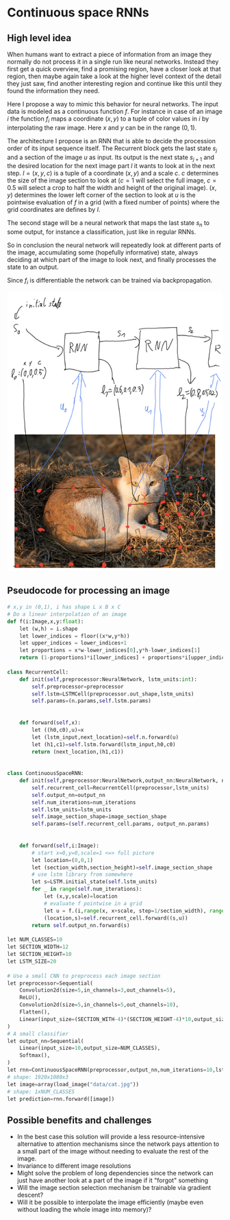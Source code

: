 # Continuous space RNNs
## High level idea
When humans want to extract a piece of information from an image they normally do not process it in a single run like neural networks. Instead they first get a quick overview, find a promising region, have a closer look at that region, then maybe again take a look at the higher level context of the detail they just saw, find another interesting region and continue like this until they found the information they need.

Here I propose a way to mimic this behavior for neural networks.
The input data is modeled as a continuous function $f$. For instance in case of an image $i$ the function $f_i$ maps a coordinate $(x,y)$ to a tuple of color values in $i$ by interpolating the raw image. Here $x$ and $y$ can be in the range $(0,1)$.

The architecture I propose is an  RNN that is able to decide the procession order of its input sequence itself. The Recurrent block gets the last state $s_j$ and a section of the image $u$ as input. Its output is the next state $s_{j+1}$ and the desired location for the next image part $l$ it wants to look at in the next step. $l=(x,y,c)$ is a tuple of a coordinate $(x,y)$ and a scale $c$. $c$ determines the size of the image section to look at ($c=1$ will select the full image, $c=0.5$ will select a crop to half the width and height of the original image). $(x,y)$ determines the lower left corner of the section to look at $u$ is the pointwise evaluation of $f$ in a grid (with a fixed number of points) where the grid coordinates are defines by $l$.

The second stage will be a neural network that maps the last state $s_n$ to some output, for instance a classification, just like in regular RNNs.

So in conclusion the neural network will repeatedly look at different parts of the image, accumulating some (hopefully informative) state, always deciding at which part of the image to look next, and finally processes the state to an output.

Since $f_i$ is differentiable the network can be trained via backpropagation.

![Recurrent image procession](functionInput.png)
## Pseudocode for processing an image
```py
# x,y in (0,1), i has shape L x B x C
# Do a linear interpolation of an image
def f(i:Image,x,y:float):
    let (w,h) = i.shape
    let lower_indices = floor((x*w,y*h))
    let upper_indices = lower_indices+1
    let proportions = x*w-lower_indices[0],y*h-lower_indices[1]
    return (1-proportions)*i[lower_indices] + proportions*i[upper_indices]

class RecurrentCell:
    def init(self,preprocessor:NeuralNetwork, lstm_units:int):
        self.preprocessor=preprocessor
        self.lstm=LSTMCell(preprocessor.out_shape,lstm_units)
        self.params=(n.params,self.lstm.params)
    

    def forward(self,x):
        let ((h0,c0),u)=x
        let (lstm_input,next_location)=self.n.forward(u)
        let (h1,c1)=self.lstm.forward(lstm_input,h0,c0)
        return (next_location,(h1,c1))


class ContinuousSpaceRNN:
    def init(self,preprocessor:NeuralNetwork,output_nn:NeuralNetwork, num_iterations:int, lstm_units=20, image_section_shape=(12,10)):
        self.recurrent_cell=RecurrentCell(preprocessor,lstm_units)
        self.output_nn=output_nn
        self.num_iterations=num_iterations
        self.lstm_units=lstm_units
        self.image_section_shape=image_section_shape
        self.params=(self.recurrent_cell.params, output_nn.params)


    def forward(self,i:Image):
        # start x=0,y=0,scale=1 <=> full picture
        let location=(0,0,1)
        let (section_width,section_height)=self.image_section_shape
        # use lstm library from somewhere
        let s=LSTM.initial_state(self.lstm_units)
        for _ in range(self.num_iterations):
            let (x,y,scale)=location
            # evaluate f pointwise in a grid
            let u = f.(i,range(x, x+scale, step=1/section_width), range(y,y+scale,step=1/section_height))
            (location,s)=self.recurrent_cell.forward((s,u))
        return self.output_nn.forward(s)

let NUM_CLASSES=10
let SECTION_WIDTH=12
let SECTION_HEIGHT=10
let LSTM_SIZE=20

# Use a small CNN to preprocess each image section
let preprocessor=Sequential(
    Convolution2d(size=5,in_channels=3,out_channels=5),
    ReLU(),
    Convolution2d(size=5,in_channels=5,out_channels=10),
    Flatten(),
    Linear(input_size=(SECTION_WITH-4)*(SECTION_HEIGHT-4)*10,output_size=LSTM_SIZE),
)
# A small classifier
let output_nn=Sequential(
    Linear(input_size=10,output_size=NUM_CLASSES),
    Softmax(),
)
let rnn=ContinuousSpaceRNN(preprocessor,output_nn,num_iterations=10,lstm_units=LSTM_SIZE,image_section_shape=(SECTION_WIDTH,SECTION_HEIGHT))
# shape: 1920x1080x3
let image=array(load_image("data/cat.jpg"))
# shape: 1xNUM_CLASSES
let prediction=rnn.forward([image])
```

## Possible benefits and challenges

- In the best case this solution will provide a less resource-intensive alternative to attention mechanisms since the network pays attention to a small part of the image without needing to evaluate the rest of the image.
- Invariance to different image resolutions
- Might solve the problem of long dependencies since the network can just have another look at a part of the image if it "forgot" something
- Will the image section selection mechanism be trainable via gradient descent?
- Will it be possible to interpolate the image efficiently (maybe even without loading the whole image into memory)?
